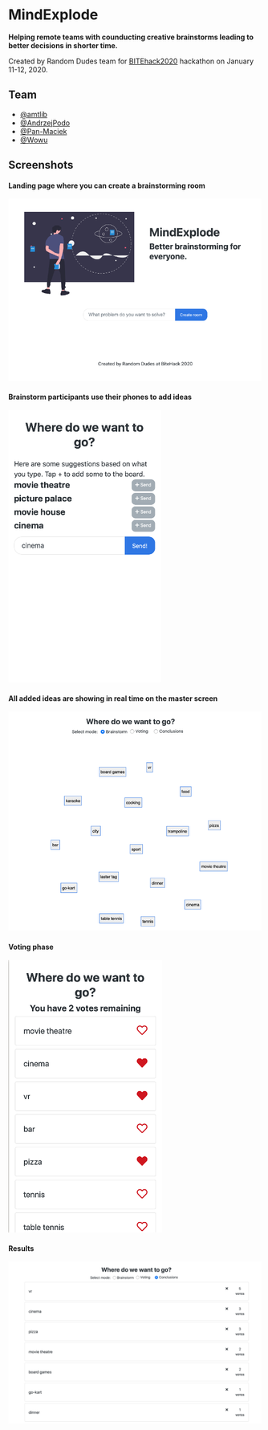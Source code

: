 # MindExplode

**Helping remote teams with counducting creative brainstorms leading to better decisions in shorter time.**

Created by Random Dudes team for [BITEhack2020](https://www.bitehack.best.krakow.pl) hackathon on January 11-12, 2020.

## Team

- [@amtlib](https://github.com/amtlib)
- [@AndrzejPodo](https://github.com/AndrzejPodo)
- [@Pan-Maciek](https://github.com/Pan-Maciek)
- [@Wowu](https://github.com/Wowu)

## Screenshots

#### Landing page where you can create a brainstorming room

![Landing Page](screenshots/landing_page.png)

#### Brainstorm participants use their phones to add ideas

![Adding Ideas](screenshots/adding_ideas.png)

#### All added ideas are showing in real time on the master screen

![Brainstorm](screenshots/brainstorm.png)

#### Voting phase

![Voting](screenshots/voting.png)

#### Results

![Results](screenshots/results.png)
